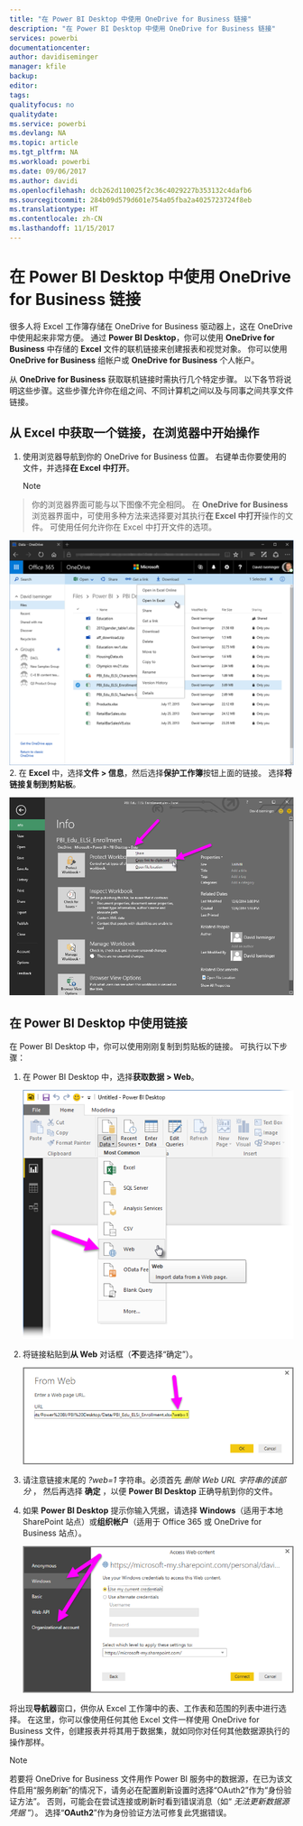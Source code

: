 ```yaml
---
title: "在 Power BI Desktop 中使用 OneDrive for Business 链接"
description: "在 Power BI Desktop 中使用 OneDrive for Business 链接"
services: powerbi
documentationcenter: 
author: davidiseminger
manager: kfile
backup: 
editor: 
tags: 
qualityfocus: no
qualitydate: 
ms.service: powerbi
ms.devlang: NA
ms.topic: article
ms.tgt_pltfrm: NA
ms.workload: powerbi
ms.date: 09/06/2017
ms.author: davidi
ms.openlocfilehash: dcb262d110025f2c36c4029227b353132c4dafb6
ms.sourcegitcommit: 284b09d579d601e754a05fba2a4025723724f8eb
ms.translationtype: HT
ms.contentlocale: zh-CN
ms.lasthandoff: 11/15/2017
---
```

# <a name="use-onedrive-for-business-links-in-power-bi-desktop"></a>在 Power BI Desktop 中使用 OneDrive for Business 链接
很多人将 Excel 工作簿存储在 OneDrive for Business 驱动器上，这在 OneDrive 中使用起来非常方便。 通过 **Power BI Desktop**，你可以使用 **OneDrive for Business** 中存储的 **Excel** 文件的联机链接来创建报表和视觉对象。 你可以使用 **OneDrive for Business** 组帐户或 **OneDrive for Business** 个人帐户。

从 **OneDrive for Business** 获取联机链接时需执行几个特定步骤。 以下各节将说明这些步骤。这些步骤允许你在组之间、不同计算机之间以及与同事之间共享文件链接。

## <a name="get-a-link-from-excel-starting-in-the-browser"></a>从 Excel 中获取一个链接，在浏览器中开始操作
1. 使用浏览器导航到你的 OneDrive for Business 位置。 右键单击你要使用的文件，并选择**在 Excel 中打开**。
   
   > [!NOTE]
> 你的浏览器界面可能与以下图像不完全相同。 在 **OneDrive for Business** 浏览器界面中，可使用多种方法来选择要对其执行**在 Excel 中打开**操作的文件。 可使用任何允许你在 Excel 中打开文件的选项。
   > 
   > 
   
   ![](media/desktop-use-onedrive-business-links/odb-links_02.png)
2. 在 **Excel** 中，选择**文件 > 信息**，然后选择**保护工作簿**按钮上面的链接。 选择**将链接复制到剪贴板**。
   
   ![](media/desktop-use-onedrive-business-links/odb-links_03.png)

## <a name="use-the-link-in-power-bi-desktop"></a>在 Power BI Desktop 中使用链接
在 Power BI Desktop 中，你可以使用刚刚复制到剪贴板的链接。 可执行以下步骤：

1. 在 Power BI Desktop 中，选择**获取数据 > Web**。
   
   ![](media/desktop-use-onedrive-business-links/odb-links_04.png)
2. 将链接粘贴到**从 Web** 对话框（**不**要选择“确定”）。
   
    ![](media/desktop-use-onedrive-business-links/odb-links_05.png)
3. 请注意链接末尾的 *?web=1* 字符串。必须首先 *删除 Web URL 字符串的该部分* ， 然后再选择 **确定** ，以便 **Power BI Desktop** 正确导航到你的文件。
4. 如果 **Power BI Desktop** 提示你输入凭据，请选择 **Windows**（适用于本地 SharePoint 站点）或**组织帐户**（适用于 Office 365 或 OneDrive for Business 站点）。
   
   ![](media/desktop-use-onedrive-business-links/odb-links_06.png)

将出现**导航器**窗口，供你从 Excel 工作簿中的表、工作表和范围的列表中进行选择。 在这里，你可以像使用任何其他 Excel 文件一样使用 OneDrive for Business 文件，创建报表并将其用于数据集，就如同你对任何其他数据源执行的操作那样。

> [!NOTE]
> 若要将 OneDrive for Business 文件用作 Power BI 服务中的数据源，在已为该文件启用“服务刷新”的情况下，请务必在配置刷新设置时选择“OAuth2”作为“身份验证方法”。 否则，可能会在尝试连接或刷新时看到错误消息（如“ *无法更新数据源凭据* ”）。 选择“**OAuth2**”作为身份验证方法可修复此凭据错误。
> 
> 

